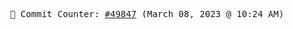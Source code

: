<p align="center">
    <samp>
        📮 Commit Counter: <a href="https://github.com/Javascript-void0/Javascript-void0/commits/main">#49847</a> (March 08, 2023 @ 10:24 AM)
    </samp>
</p>